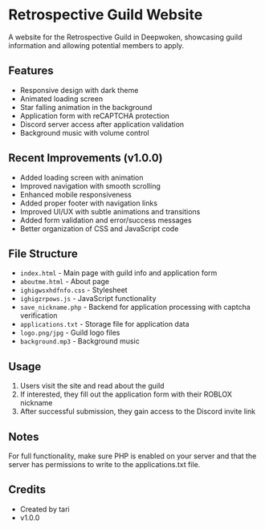 # Retrospective Guild Website

A website for the Retrospective Guild in Deepwoken, showcasing guild information and allowing potential members to apply.

## Features

- Responsive design with dark theme
- Animated loading screen
- Star falling animation in the background
- Application form with reCAPTCHA protection
- Discord server access after application validation
- Background music with volume control

## Recent Improvements (v1.0.0)

- Added loading screen with animation
- Improved navigation with smooth scrolling
- Enhanced mobile responsiveness
- Added proper footer with navigation links
- Improved UI/UX with subtle animations and transitions
- Added form validation and error/success messages
- Better organization of CSS and JavaScript code

## File Structure

- `index.html` - Main page with guild info and application form
- `aboutme.html` - About page
- `ighigwsxhdfnfo.css` - Stylesheet
- `ighigzrpows.js` - JavaScript functionality
- `save_nickname.php` - Backend for application processing with captcha verification
- `applications.txt` - Storage file for application data
- `logo.png/jpg` - Guild logo files
- `background.mp3` - Background music

## Usage

1. Users visit the site and read about the guild
2. If interested, they fill out the application form with their ROBLOX nickname
3. After successful submission, they gain access to the Discord invite link

## Notes

For full functionality, make sure PHP is enabled on your server and that the server has permissions to write to the applications.txt file.

## Credits

- Created by tari
- v1.0.0 

